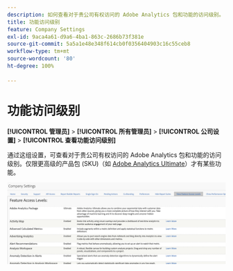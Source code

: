 ```yaml
---
description: 如何查看对于贵公司有权访问的 Adobe Analytics 包和功能的访问级别。
title: 功能访问级别
feature: Company Settings
exl-id: 9aca4a61-d9a6-4ba1-863c-2686b73f381e
source-git-commit: 5a5a1e48e348f614cb0f0356404903c16c55ceb8
workflow-type: tm+mt
source-wordcount: '80'
ht-degree: 100%

---
```


# 功能访问级别

**[!UICONTROL 管理员]** > **[!UICONTROL 所有管理员]** > **[!UICONTROL 公司设置]** > **[!UICONTROL 查看功能访问级别]**

通过这组设置，可查看对于贵公司有权访问的 Adobe Analytics 包和功能的访问级别。仅限更高级的产品包 (SKU)（如 [Adobe Analytics Ultimate](https://www.adobe.com/data-analytics-cloud/analytics/ultimate.html)）才有某些功能。

![](assets/feature-access-levels.png)
